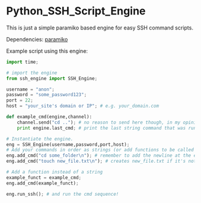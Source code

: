 Python_SSH_Script_Engine
========================

This is just a simple paramiko based engine for easy SSH command scripts.

Dependencies:
[paramiko](https://github.com/paramiko/paramiko)

Example script using this engine:

```python
import time;

# import the engine
from ssh_engine import SSH_Engine;

username = "anon";
password = "some_password123";
port = 22;
host = "your_site's domain or IP"; # e.g. your_domain.com

def example_cmd(engine,channel):
    channel.send("cd .."); # no reason to send here though, in my opinion.
    print engine.last_cmd; # print the last string command that was run.

# Instantiate the engine.
eng = SSH_Engine(username,password,port,host);
# Add your commands in order as strings (or add functions to be called internally in this script)
eng.add_cmd("cd some_folder\n"); # remember to add the newline at the end (to fire the command off).
eng.add_cmd("touch new_file.txt\n"); # creates new_file.txt if it's not there.

# Add a function instead of a string
example_funct = example_cmd;
eng.add_cmd(example_funct);

eng.run_ssh(); # and run the cmd sequence!
```
